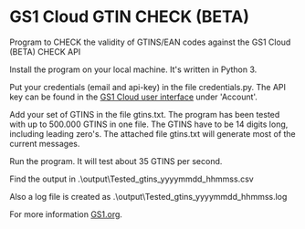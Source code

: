 # GS1 Cloud GTIN CHECK (BETA)

Program to CHECK the validity of GTINS/EAN codes against the GS1 Cloud (BETA) CHECK API

Install the program on your local machine. It's written in Python 3.

Put your credentials (email and api-key) in the file credentials.py. 
The API key can be found in the <a href="https://cloud.gs1.org/gs1-portal/" target="_blank">GS1 Cloud user interface</a> under 'Account'.

Add your set of GTINS in the file gtins.txt. The program has been tested with up to 500.000 GTINS in one file.
The GTINS have to be 14 digits long, including leading zero's. The attached file gtins.txt will generate most of the current messages.

Run the program. It will test about 35 GTINS per second.

Find the output in .\output\Tested_gtins_yyyymmdd_hhmmss.csv

Also a log file is created as .\output\Tested_gtins_yyyymmdd_hhmmss.log

For more information  <a href="https://www.gs1.org/services/gs1-cloud" target="_blank">GS1.org</a>.
